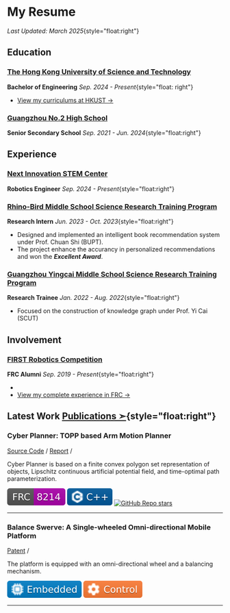 # My Resume

_Last Updated: March 2025_{style="float:right"}

## Education

### [The Hong Kong University of Science and Technology](https://hkust.edu.hk/)

**Bachelor of Engineering** _Sep. 2024 - Present_{style="float: right"}

- [View my curriculums at HKUST ->](./academic.html#beng-in-hkust)

### [Guangzhou No.2 High School](https://www.gdgzez.com.cn/)

**Senior Secondary School** _Sep. 2021 - Jun. 2024_{style="float:right"}

## Experience

### [Next Innovation STEM Center](https://nifornextinnovation.com)

**Robotics Engineer** _Sep. 2024 - Present_{style="float:right"}

### [Rhino-Bird Middle School Science Research Training Program](https://ur.tencent.com/)

**Research Intern** _Jun. 2023 - Oct. 2023_{style="float:right"}

- Designed and implemented an intelligent book recommendation system under Prof. Chuan Shi (BUPT).
- The project enhance the accurancy in personalized recommendations and won the **_Excellent Award_**.

### [Guangzhou Yingcai Middle School Science Research Training Program](https://jyj.gz.gov.cn/gkmlpt/content/7/7875/post_7875383.html#244)

**Research Trainee** _Jan. 2022 - Aug. 2022_{style="float:right"}

- Focused on the construction of knowledge graph under Prof. Yi Cai (SCUT)

## Involvement

### [FIRST Robotics Competition](https://www.firstinspires.org/robotics/frc)

**FRC Alumni** _Sep. 2019 - Present_{style="float:right"}

-
- [View my complete experience in FRC ->](./frc)

## Latest Work [Publications ➣](./academic.html/#publications){style="float:right"}

### Cyber Planner: TOPP based Arm Motion Planner

<RightImg src="/img/about/frc/2025-cp.png" width="30%" />

[Source Code](https://github.com/frcnextinnovation/Cyber-Planner-2025) /
[Report](/assets/blogs/cyber-planner.pdf) /

Cyber Planner is based on a finite convex polygon set representation of objects, Lipschitz continuous artificial potential field, and time-optimal path parameterization.

<Badges>
    <img src="/img/tags/frc-8214.svg">
    <img src="/img/tags/cpp.svg">
    <a href="https://github.com/frcnextinnovation/cyber-planner-2025"><img alt="GitHub Repo stars" src="https://img.shields.io/github/stars/frcnextinnovation/cyber-planner-2025"></a>
</Badges>

---

<RightImg src="/img/about/projects/2022-bs.gif" width=20% />

### Balance Swerve: A Single-wheeled Omni-directional Mobile Platform

[Patent](https://patents.google.com/patent/CN115107901A) /

The platform is equipped with an omni-directional wheel and a balancing mechanism.

<Badges>
  <img src="/img/tags/embedded.svg">
  <img src="/img/tags/control.svg">
</Badges>

---
